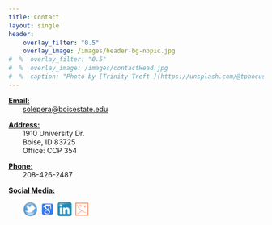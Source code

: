 ```yaml
---
title: Contact
layout: single
header:
    overlay_filter: "0.5"
    overlay_image: /images/header-bg-nopic.jpg
#  %  overlay_filter: "0.5"
#  %  overlay_image: /images/contactHead.jpg
#  %  caption: "Photo by [Trinity Treft ](https://unsplash.com/@tphocus) on [Unsplash](https://unsplash.com/photos/UL9awo4i_4w)"
---
```

<b><u>Email:</u></b><br>
<span style="display:inline-block; text-indent :2em;">solepera@boisestate.edu</span><br>

<b><u>Address:</u></b>
<br>
<span style="display:inline-block; text-indent :2em;">1910 University Dr.</span> <br>
<span style="display:inline-block; text-indent :2em;">Boise, ID 83725 </span><br>
<span style="display:inline-block; text-indent :2em;">Office: CCP 354</span> <br>

<b><u>Phone:</u></b><br>
<span style="display:inline-block; text-indent :2em;">208-426-2487</span>

<b><u>Social Media:</u></b>


<span style="display:inline-block; text-indent :2em;">
<a href="https://twitter.com/DrCh0le"> <img src="../images/twitter-icon.png" alt="twitter_profile" width="30" height="30"></a>		
<a href="https://scholar.google.com/citations?user=MiACjoYAAAAJ&amp;hl=en"><img src="../images/g_scholar_icon.png" alt="google_scholar_profile" width="30" height="30"></a>
<a href="https://www.linkedin.com/in/maria-soledad-pera-a8593a25/"><img src="../images/linkedin.png" alt="linkedin_profile" width="30" height="30"></a>
<a href="https://www.piret.info"><img src="../images/piretLogo.png" alt="piret_website" width="30" height="30"></a>
</span>
